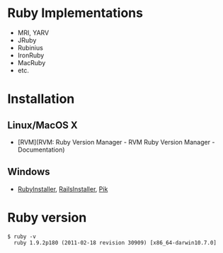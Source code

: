 <!SLIDE ruby_implementations bullets>
# Ruby Implementations #

* MRI, YARV
* JRuby
* Rubinius
* IronRuby
* MacRuby
* etc.

<!SLIDE installation bullets>
# Installation #
## Linux/MacOS X ##
* [RVM](RVM: Ruby Version Manager - RVM Ruby Version Manager - Documentation)

## Windows ##
* [RubyInstaller](http://rubyinstaller.org/), [RailsInstaller](http://railsinstaller.org/), [Pik](https://github.com/vertiginous/pik)

<!SLIDE ruby_version commandline incremental small>
# Ruby version #

	$ ruby -v
	  ruby 1.9.2p180 (2011-02-18 revision 30909) [x86_64-darwin10.7.0]